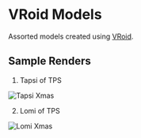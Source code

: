 VRoid Models
============

Assorted models created using [VRoid](https://vroid.com/en/studio).

Sample Renders
--------------

1. Tapsi of TPS

![Tapsi Xmas](https://github.com/rpfilomeno/vroid/blob/master/renders/tapsi-xmas.png?raw=true)

2. Lomi of TPS

![Lomi Xmas](https://github.com/rpfilomeno/vroid/blob/master/renders/lomi-xmas.png?raw=true)
